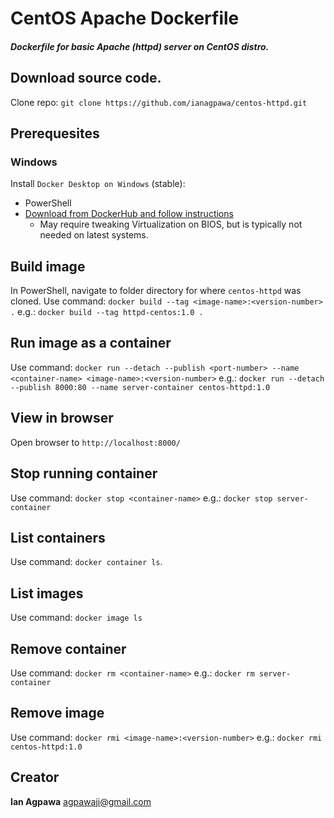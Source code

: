 # CentOS Apache Dockerfile
##### Dockerfile for basic Apache (httpd) server on CentOS distro.

## Download source code.
Clone repo: `git clone https://github.com/ianagpawa/centos-httpd.git`

## Prerequesites
### Windows
Install `Docker Desktop on Windows` (stable):
* PowerShell
* [Download from DockerHub and follow instructions](https://hub.docker.com/editions/community/docker-ce-desktop-windows/)
    * May require tweaking Virtualization on BIOS, but is typically not needed on latest systems.

## Build image
In PowerShell, navigate to folder directory for where `centos-httpd` was cloned.
Use command: `docker build --tag <image-name>:<version-number> .`
e.g.: `docker build --tag httpd-centos:1.0 .`

## Run image as a container
Use command: `docker run --detach --publish <port-number> --name <container-name> <image-name>:<version-number>`
e.g.: `docker run --detach --publish 8000:80 --name server-container centos-httpd:1.0`

## View in browser
Open browser to `http://localhost:8000/`

## Stop running container
Use command: `docker stop <container-name>`
e.g.: `docker stop server-container`

## List containers
Use command: `docker container ls`.

## List images
Use command: `docker image ls`

## Remove container
Use command: `docker rm <container-name>`
e.g.: `docker rm server-container`

## Remove image
Use command: `docker rmi <image-name>:<version-number>`
e.g.: `docker rmi centos-httpd:1.0`


## Creator

**Ian Agpawa**
 agpawaji@gmail.com